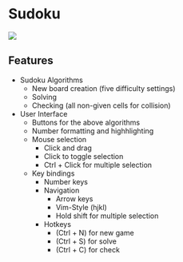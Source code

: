 # Sudoku

<image src = "Screenshot.png">

## Features
- Sudoku Algorithms
  - New board creation (five difficulty settings)
  - Solving
  - Checking (all non-given cells for collision)
- User Interface
  - Buttons for the above algorithms
  - Number formatting and highhlighting
  - Mouse selection
    - Click and drag
    - Click to toggle selection
    - Ctrl + Click for multiple selection
  - Key bindings
    - Number keys
    - Navigation
      - Arrow keys
      - Vim-Style (hjkl)
      - Hold shift for multiple selection 
    - Hotkeys
      - (Ctrl + N) for new game
      - (Ctrl + S) for solve
      - (Ctrl + C) for check
  

